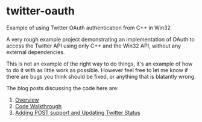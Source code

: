 # twitter-oauth
Example of using Twitter OAuth authentication from C++ in Win32

A very rough example project demonstrating an implementation of OAuth to access the Twitter API using only C++ and the Win32 API, without any external dependencies.

This is not an example of the right way to do things, it's an example of how to do it with as little work as possible. However feel free to let me know if there are bugs you think should be fixed, or anything that is blatantly wrong.

The blog posts discussing the code here are:

1. [Overview](http://brookmiles.ca/2010/07/08/twitter-oauth-in-cpp-for-win32/)
2. [Code Walkthrough](http://brookmiles.ca/2010/07/14/twitter-oauth-in-c-for-win32-part-2/)
3. [Adding POST support and Updating Twitter Status](http://brookmiles.ca/2010/09/01/twitter-oauth-in-c-for-win32-part-3-updating-twitter-status/)


